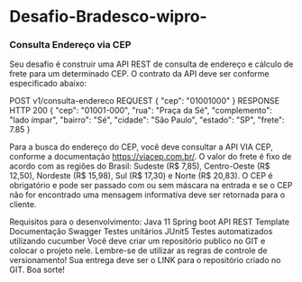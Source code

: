 ﻿# Desafio-Bradesco-wipro-

### Consulta Endereço via CEP
Seu desafio é construir uma API REST de consulta de endereço e cálculo de frete para
um determinado CEP. O contrato da API deve ser conforme especificado abaixo:


POST v1/consulta-endereco
REQUEST
{
"cep": "01001000"
}
RESPONSE HTTP 200
{
"cep": "01001-000",
"rua": "Praça da Sé",
"complemento": "lado ímpar",
"bairro": "Sé",
"cidade": "São Paulo",
"estado": "SP",
"frete": 7.85
}


Para a busca do endereço do CEP, você deve consultar a API VIA CEP, conforme a
documentação https://viacep.com.br/. O valor do frete é fixo de acordo com as regiões
do Brasil: Sudeste (R$ 7,85), Centro-Oeste (R$ 12,50), Nordeste (R$ 15,98), Sul (R$
17,30) e Norte (R$ 20,83). O CEP é obrigatório e pode ser passado com ou sem máscara
na entrada e se o CEP não for encontrado uma mensagem informativa deve ser retornada
para o cliente.


Requisitos para o desenvolvimento:
Java 11
Spring boot
API REST Template
Documentação Swagger
Testes unitários JUnit5
Testes automatizados utilizando cucumber
Você deve criar um repositório publico no GIT e colocar o projeto nele. Lembre-se de
utilizar as regras de controle de versionamento! Sua entrega deve ser o LINK para o
repositório criado no GIT. Boa sorte!
